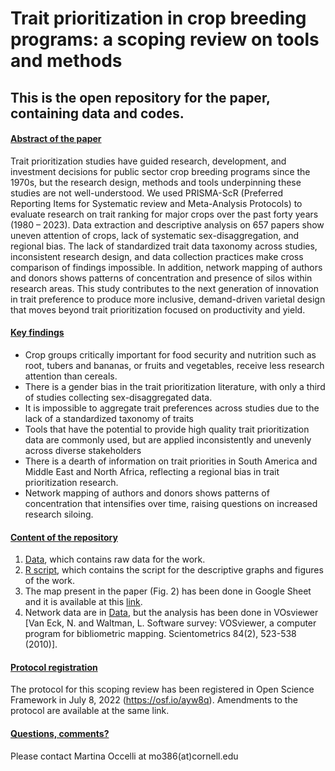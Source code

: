 # Trait prioritization in crop breeding programs: a scoping review on tools and methods
## This is the open repository for the paper, containing data and codes. 


#### <ins> Abstract of the paper <ins>

Trait prioritization studies have guided research, development, and investment decisions for public sector crop breeding programs since the 1970s, but the research design, methods and tools underpinning these studies are not well-understood. We used PRISMA-ScR (Preferred Reporting Items for Systematic review and Meta-Analysis Protocols) to evaluate research on trait ranking for major crops over the past forty years (1980 – 2023). Data extraction and descriptive analysis on 657 papers show uneven attention of crops, lack of systematic sex-disaggregation, and regional bias. The lack of standardized trait data taxonomy across studies, inconsistent research design, and data collection practices make cross comparison of findings impossible. In addition, network mapping of authors and donors shows patterns of concentration and presence of silos within research areas. This study contributes to the next generation of innovation in trait preference to produce more inclusive, demand-driven varietal design that moves beyond trait prioritization focused on productivity and yield.

#### <ins> Key findings <ins>

- Crop groups critically important for food security and nutrition such as root, tubers and bananas, or fruits and vegetables, receive less research attention than cereals.
- There is a gender bias in the trait prioritization literature, with only a third of studies collecting sex-disaggregated data.
- It is impossible to aggregate trait preferences across studies due to the lack of a standardized taxonomy of traits
- Tools that have the potential to provide high quality trait prioritization data are commonly used, but are applied inconsistently and unevenly across diverse stakeholders  
- There is a dearth of information on trait priorities in South America and Middle East and North Africa, reflecting a regional bias in trait prioritization research.
- Network mapping of authors and donors shows patterns of concentration that intensifies over time, raising questions on increased research siloing.


#### <ins> Content of the repository <ins>
1. [Data](https://github.com/TufanLab/trait-priority-scoping-review/tree/main/Data), which contains raw data for the work.
2. [R script](https://github.com/TufanLab/trait-priority-scoping-review/tree/main/Scripts), which contains the script for the descriptive graphs and figures of the work.
3. The map present in the paper (Fig. 2) has been done in Google Sheet and it is available at this [link](https://docs.google.com/spreadsheets/d/17Ruolp2OvU4sktRKyTJYiydF--FjHtfZnaKlgubljDU/edit?usp=sharing).
4. Network data are in [Data](https://github.com/TufanLab/trait-priority-scoping-review/tree/main/Data), but the analysis has been done in VOsviewer [Van Eck, N. and Waltman, L. Software survey: VOSviewer, a computer program for bibliometric mapping. Scientometrics 84(2), 523-538 (2010)].

#### <ins> Protocol registration <ins>
The protocol for this scoping review has been registered in Open Science Framework in July 8, 2022 (https://osf.io/ayw8q).
Amendments to the protocol are available at the same link.

#### <ins> Questions, comments? <ins>
Please contact Martina Occelli at mo386(at)cornell.edu

